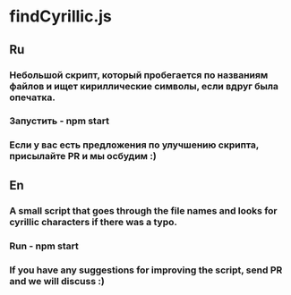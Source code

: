 # findCyrillic.js

## Ru
### Небольшой скрипт, который пробегается по названиям файлов и ищет кириллические символы, если вдруг была опечатка.

### Запустить - npm start

### Если у вас есть предложения по улучшению скрипта, присылайте PR и мы осбудим :)

## En

### A small script that goes through the file names and looks for cyrillic characters if there was a typo.

### Run - npm start

### If you have any suggestions for improving the script, send PR and we will discuss :)
